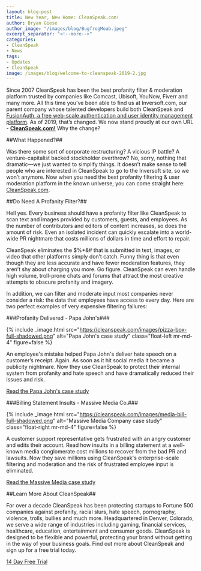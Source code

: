 ```yaml
---
layout: blog-post
title: New Year, New Home: CleanSpeak.com!
author: Bryan Giese
author_image: "/images/blog/BugfrogMoab.jpeg"
excerpt_separator: "<!--more-->"
categories:
- CleanSpeak
- News
tags:
- Updates
- CleanSpeak
image: /images/blog/welcome-to-cleanspeak-2019-2.jpg
---
```

Since 2007 CleanSpeak has been the best profanity filter & moderation platform trusted by companies like Comcast, Ubisoft, YouNow, Fiverr and many more. All this time you’ve been able to find us at Inversoft.com, our parent company whose talented developers build both CleanSpeak and [FusionAuth, a free web-scale authentication and user identity management platform](https://fusionauth.io 'Fusionauth Home'). As of 2019, that’s changed. We now stand proudly at our own URL - [**CleanSpeak.com!**](https://cleanspeak.com "CleanSpeak Home") Why the change?
<!--more-->

##What Happened?##

Was there some sort of corporate restructuring? A vicious IP battle? A venture-capitalist backed stockholder overthrow? No, sorry, nothing that dramatic—we just wanted to simplify things. It doesn’t make sense to tell people who are interested in CleanSpeak to go to the Inversoft site, so we won’t anymore. Now when you need the best profanity filtering & user moderation platform in the known universe, you can come straight here: [CleanSpeak.com](https://cleanspeak.com "CleanSpeak Home").

##Do Need A Profanity Filter?##

Hell yes. Every business should have a profanity filter like CleanSpeak to scan text and images provided by customers, guests, and employees. As the number of contributors and editors of content increases, so does the amount of risk. Even an isolated incident can quickly escalate into a world-wide PR nightmare that costs millions of dollars in time and effort to repair.

CleanSpeak eliminates the $%*&# that is submitted in text, images, or video that other platforms simply don’t catch. Funny thing is that even though they are less accurate and have fewer moderation features, they aren’t shy about charging you more. Go figure. CleanSpeak can even handle high volume, troll-prone chats and forums that attract the most creative attempts to obscure profanity and imagery.

In addition, we can filter and moderate input most companies never consider a risk: the data that employees have access to every day. Here are two perfect examples of very expensive filtering failures:

###Profanity Delivered - Papa John's###

{% include _image.html src="https://cleanspeak.com/images/pizza-box-full-shadowed.png" alt="Papa John's case study" class="float-left mr-md-4" figure=false %}

An employee's mistake helped Papa John's deliver hate speech on a customer’s receipt. Again. As soon as it hit social media it became a publicity nightmare. Now they use CleanSpeak to protect their internal system from profanity and hate speech and have dramatically reduced their issues and risk.

[Read the Papa John's case study]( https://cleanspeak.com/resources/papa-john-case-study.pdf "Read the case study")

###Billing Statement Insults - Massive Media Co.###

{% include _image.html src="https://cleanspeak.com/images/media-bill-full-shadowed.png" alt="Massive Media Company case study" class="float-right mr-md-4" figure=false %}

A customer support representative gets frustrated with an angry customer and edits their account. Read how insults in a billing statement at a well-known media conglomerate cost millions to recover from the bad PR and lawsuits. Now they save millions using CleanSpeak's enterprise-scale filtering and moderation and the risk of frustrated employee input is eliminated.

[Read the Massive Media case study](https://cleanspeak.com/resources/Communication-Case-Study.pdf "Read the case study")

##Learn More About CleanSpeak##

For over a decade CleanSpeak has been protecting startups to Fortune 500 companies against profanity, racial slurs, hate speech, pornography, violence, trolls, bullies and much more.  Headquartered in Denver, Colorado, we serve a wide range of industries including gaming, financial services, healthcare, education, entertainment and consumer goods. CleanSpeak is designed to be flexible and powerful, protecting your brand without getting in the way of your business goals. Find out more about CleanSpeak and sign up for a free trial today.

<a href="../try-cleanspeak" class="orange-button-material big _1 w-button">14 Day Free Trial</a>
